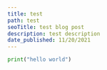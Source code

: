 ```yaml
---
title: test
path: test
seoTitle: test blog post
description: test description
date_published: 11/20/2021
---
```


```python
print("hello world")
```
